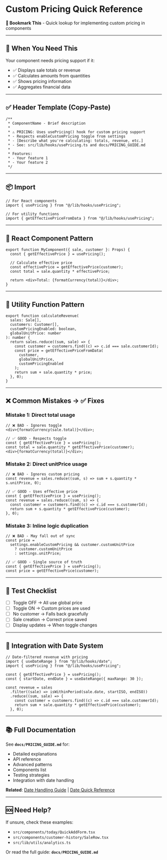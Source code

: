 # Custom Pricing Quick Reference

**📌 Bookmark This** - Quick lookup for implementing custom pricing in components

---

## 🚨 When You Need This

Your component needs pricing support if it:

- ✅ Displays sale totals or revenue
- ✅ Calculates amounts from quantities
- ✅ Shows pricing information
- ✅ Aggregates financial data

---

## ✅ Header Template (Copy-Paste)

```tsx
/**
 * ComponentName - Brief description
 *
 * ⚠️ PRICING: Uses usePricing() hook for custom pricing support
 * - Respects enableCustomPricing toggle from settings
 * - [Describe what you're calculating: totals, revenue, etc.]
 * - See: src/lib/hooks/usePricing.ts and docs/PRICING_GUIDE.md
 *
 * Features:
 * - Your feature 1
 * - Your feature 2
 */
```

---

## 📦 Import

```tsx
// For React components
import { usePricing } from "@/lib/hooks/usePricing";

// For utility functions
import { getEffectivePriceFromData } from "@/lib/hooks/usePricing";
```

---

## 🎯 React Component Pattern

```tsx
export function MyComponent({ sale, customer }: Props) {
  const { getEffectivePrice } = usePricing();

  // Calculate effective price
  const effectivePrice = getEffectivePrice(customer);
  const total = sale.quantity * effectivePrice;

  return <div>Total: {formatCurrency(total)}</div>;
}
```

---

## 🔧 Utility Function Pattern

```tsx
export function calculateRevenue(
  sales: Sale[],
  customers: Customer[],
  customPricingEnabled: boolean,
  globalUnitPrice: number
): number {
  return sales.reduce((sum, sale) => {
    const customer = customers.find((c) => c.id === sale.customerId);
    const price = getEffectivePriceFromData(
      customer,
      globalUnitPrice,
      customPricingEnabled
    );
    return sum + sale.quantity * price;
  }, 0);
}
```

---

## ❌ Common Mistakes → ✅ Fixes

### Mistake 1: Direct total usage

```tsx
// ❌ BAD - Ignores toggle
<div>{formatCurrency(sale.total)}</div>;

// ✅ GOOD - Respects toggle
const { getEffectivePrice } = usePricing();
const total = sale.quantity * getEffectivePrice(customer);
<div>{formatCurrency(total)}</div>;
```

### Mistake 2: Direct unitPrice usage

```tsx
// ❌ BAD - Ignores custom pricing
const revenue = sales.reduce((sum, s) => sum + s.quantity * s.unitPrice, 0);

// ✅ GOOD - Uses effective price
const { getEffectivePrice } = usePricing();
const revenue = sales.reduce((sum, s) => {
  const customer = customers.find((c) => c.id === s.customerId);
  return sum + s.quantity * getEffectivePrice(customer);
}, 0);
```

### Mistake 3: Inline logic duplication

```tsx
// ❌ BAD - May fall out of sync
const price =
  settings.enableCustomPricing && customer.customUnitPrice
    ? customer.customUnitPrice
    : settings.unitPrice;

// ✅ GOOD - Single source of truth
const { getEffectivePrice } = usePricing();
const price = getEffectivePrice(customer);
```

---

## 🧪 Test Checklist

- [ ] Toggle OFF → All use global price
- [ ] Toggle ON → Custom prices are used
- [ ] No customer → Falls back gracefully
- [ ] Sale creation → Correct price saved
- [ ] Display updates → When toggle changes

---

## 🔗 Integration with Date System

```tsx
// Date-filtered revenue with pricing
import { useDateRange } from "@/lib/hooks/date";
import { usePricing } from "@/lib/hooks/usePricing";

const { getEffectivePrice } = usePricing();
const { startDate, endDate } = useDateRange({ maxRange: 30 });

const revenue = sales
  .filter((sale) => isWithinPeriod(sale.date, startISO, endISO))
  .reduce((sum, sale) => {
    const customer = customers.find((c) => c.id === sale.customerId);
    return sum + sale.quantity * getEffectivePrice(customer);
  }, 0);
```

---

## 📚 Full Documentation

See **`docs/PRICING_GUIDE.md`** for:

- Detailed explanations
- API reference
- Advanced patterns
- Components list
- Testing strategies
- Integration with date handling

**Related**: [Date Handling Guide](./DATE_HANDLING_GUIDE.md) | [Date Quick Reference](./DATE_QUICK_REFERENCE.md)

---

## 🆘 Need Help?

If unsure, check these examples:

- `src/components/today/QuickAddForm.tsx`
- `src/components/customer-history/SaleRow.tsx`
- `src/lib/utils/analytics.ts`

Or read the full guide: **`docs/PRICING_GUIDE.md`**
